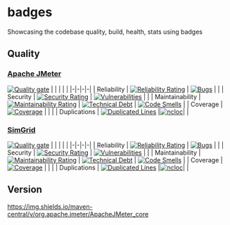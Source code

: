 # badges
Showcasing the codebase quality, build, health, stats using badges

## Quality

### [Apache JMeter](https://github.com/apache/jmeter)
[![Quality gate](https://sonarcloud.io/api/project_badges/quality_gate?project=JMeter)](https://sonarcloud.io/dashboard?id=JMeter)
| | | | |
|-|-|-|-|
| Reliability | [![Reliability Rating](https://sonarcloud.io/api/project_badges/measure?project=JMeter&metric=reliability_rating)](https://sonarcloud.io/dashboard?id=JMeter) | [![Bugs](https://sonarcloud.io/api/project_badges/measure?project=JMeter&metric=bugs)](https://sonarcloud.io/dashboard?id=JMeter) | |
| Security | [![Security Rating](https://sonarcloud.io/api/project_badges/measure?project=JMeter&metric=security_rating)](https://sonarcloud.io/dashboard?id=JMeter) | [![Vulnerabilities](https://sonarcloud.io/api/project_badges/measure?project=JMeter&metric=vulnerabilities)](https://sonarcloud.io/dashboard?id=JMeter) | |
| Maintainability | [![Maintainability Rating](https://sonarcloud.io/api/project_badges/measure?project=JMeter&metric=sqale_rating)](https://sonarcloud.io/dashboard?id=JMeter) | [![Technical Debt](https://sonarcloud.io/api/project_badges/measure?project=JMeter&metric=sqale_index)](https://sonarcloud.io/dashboard?id=JMeter) | [![Code Smells](https://sonarcloud.io/api/project_badges/measure?project=JMeter&metric=code_smells)](https://sonarcloud.io/dashboard?id=JMeter) | 
| Coverage | [![Coverage](https://sonarcloud.io/api/project_badges/measure?project=JMeter&metric=coverage)](https://sonarcloud.io/dashboard?id=JMeter) | | |
| Duplications | [![Duplicated Lines](https://sonarcloud.io/api/project_badges/measure?project=JMeter&metric=duplicated_lines_density)](https://sonarcloud.io/dashboard?id=JMeter) |[![ncloc](https://sonarcloud.io/api/project_badges/measure?project=JMeter&metric=ncloc)](https://sonarcloud.io/dashboard?id=JMeter)| |

### [SimGrid](https://github.com/simgrid/simgrid)
[![Quality gate](https://sonarcloud.io/api/project_badges/quality_gate?project=simgrid_simgrid)](https://sonarcloud.io/dashboard?id=simgrid_simgrid)
| | | | |
|-|-|-|-|
| Reliability | [![Reliability Rating](https://sonarcloud.io/api/project_badges/measure?project=simgrid_simgrid&metric=reliability_rating)](https://sonarcloud.io/dashboard?id=simgrid_simgrid) | [![Bugs](https://sonarcloud.io/api/project_badges/measure?project=simgrid_simgrid&metric=bugs)](https://sonarcloud.io/dashboard?id=simgrid_simgrid) | |
| Security | [![Security Rating](https://sonarcloud.io/api/project_badges/measure?project=simgrid_simgrid&metric=security_rating)](https://sonarcloud.io/dashboard?id=simgrid_simgrid) | [![Vulnerabilities](https://sonarcloud.io/api/project_badges/measure?project=simgrid_simgrid&metric=vulnerabilities)](https://sonarcloud.io/dashboard?id=simgrid_simgrid) | |
| Maintainability | [![Maintainability Rating](https://sonarcloud.io/api/project_badges/measure?project=simgrid_simgrid&metric=sqale_rating)](https://sonarcloud.io/dashboard?id=simgrid_simgrid) | [![Technical Debt](https://sonarcloud.io/api/project_badges/measure?project=simgrid_simgrid&metric=sqale_index)](https://sonarcloud.io/dashboard?id=simgrid_simgrid) | [![Code Smells](https://sonarcloud.io/api/project_badges/measure?project=simgrid_simgrid&metric=code_smells)](https://sonarcloud.io/dashboard?id=simgrid_simgrid) | 
| Coverage | [![Coverage](https://sonarcloud.io/api/project_badges/measure?project=simgrid_simgrid&metric=coverage)](https://sonarcloud.io/dashboard?id=simgrid_simgrid) | | |
| Duplications | [![Duplicated Lines](https://sonarcloud.io/api/project_badges/measure?project=simgrid_simgrid&metric=duplicated_lines_density)](https://sonarcloud.io/dashboard?id=simgrid_simgrid) |[![ncloc](https://sonarcloud.io/api/project_badges/measure?project=simgrid_simgrid&metric=ncloc)](https://sonarcloud.io/dashboard?id=simgrid_simgrid)| |

## Version
https://img.shields.io/maven-central/v/org.apache.jmeter/ApacheJMeter_core
